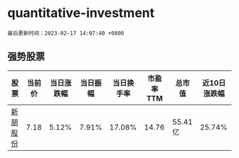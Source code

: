 # quantitative-investment

`最后更新时间：2023-02-17 14:07:40 +0800`

## 强势股票

|股票|当前价|当日涨跌幅|当日振幅|当日换手率|市盈率TTM|总市值|近10日涨跌幅|
|----|----|----|----|----|----|----|----|
|[新朋股份](https://xueqiu.com/S/SZ002328)|7.18|5.12%|7.91%|17.08%|14.76|55.41亿|25.74%|
